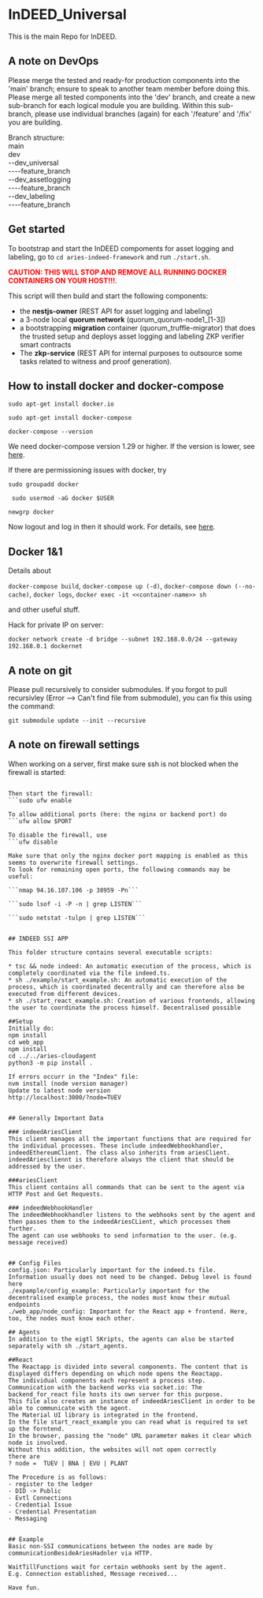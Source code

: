 # InDEED_Universal

This is the main Repo for InDEED.

## A note on DevOps

Please merge the tested and ready-for production components into the 'main' branch; ensure to speak to another team member before doing this. Please merge all tested components into the 'dev' branch, and create a new sub-branch for each logical module you are building. Within this sub-branch, please use individual branches (again) for each '/feature' and '/fix' you are building.

Branch structure:  
main  
dev  
--dev_universal  
----feature_branch  
--dev_assetlogging  
----feature_branch  
--dev_labeling  
----feature_branch  


## Get started

To bootstrap and start the InDEED compoments for asset logging and labeling, go to 
```cd aries-indeed-framework``` and run ```./start.sh```.

<span style="color:red">__CAUTION: THIS WILL STOP AND REMOVE ALL RUNNING DOCKER CONTAINERS ON YOUR HOST!!!__</span>.

This script will then build and start the following components: 

- the __nestjs-owner__ (REST API for asset logging and labeling)
- a 3-node local __quorum network__ (quorum_quorum-node1_[1-3])
- a bootstrapping __migration__ container (quorum_truffle-migrator) that does the trusted setup and deploys asset logging and labeling ZKP verifier smart contracts
- The __zkp-service__ (REST API for internal purposes to outsource some tasks related to witness and proof generation).


## How to install docker and docker-compose

```sudo apt-get install docker.io```

```sudo apt-get install docker-compose```

```docker-compose --version```

We need docker-compose version 1.29 or higher. If the version is lower, see [here](https://docs.docker.com/compose/install/).

If there are permissioning issues with docker, try

```sudo groupadd docker```

``` sudo usermod -aG docker $USER```

```newgrp docker```

Now logout and log in then it should work. For details, see [here](https://docs.docker.com/engine/install/linux-postinstall/).


## Docker 1&1

Details about 

```docker-compose build```, 
```docker-compose up (-d)```,
```docker-compose down (--no-cache)```, 
```docker logs```, 
```docker exec -it <<container-name>> sh```

and other useful stuff.

Hack for private IP on server: 

``docker network create -d bridge --subnet 192.168.0.0/24 --gateway 192.168.0.1 dockernet``


## A note on git
Please pull recursively to consider submodules.
If you forgot to pull recursivley (Error --> Can't find file from submodule), you can fix this using the command:

``git submodule update --init --recursive``


## A note on firewall settings
When working on a server, first make sure ssh is not blocked when the firewall is started:
```sudo ufw allow ssh

Then start the firewall:
```sudo ufw enable

To allow additional ports (here: the nginx or backend port) do
```ufw allow $PORT

To disable the firewall, use
```ufw disable

Make sure that only the nginx docker port mapping is enabled as this seems to overwrite firewall settings. 
To look for remaining open ports, the following commands may be useful: 

```nmap 94.16.107.106 -p 38959 -Pn```

```sudo lsof -i -P -n | grep LISTEN```

```sudo netstat -tulpn | grep LISTEN```


## INDEED SSI APP

This folder structure contains several executable scripts:

* tsc && node indeed: An automatic execution of the process, which is completely coordinated via the file indeed.ts.
* sh ./example/start_example.sh: An automatic execution of the process, which is coordinated decentrally and can therefore also be executed from different devices.
* sh ./start_react_example.sh: Creation of various frontends, allowing the user to coordinate the process himself. Decentralised possible 

##Setup
Initially do:
npm install
cd web_app
npm install 
cd ../../aries-cloudagent
python3 -m pip install .

If errors occurr in the "Index" file: 
nvm install (node version manager)
Update to latest node version
http://localhost:3000/?node=TUEV


## Generally Important Data

### indeedAriesClient
This client manages all the important functions that are required for the individual processes. These include indeedWebhookhandler, indeedEthereumClient. The class also inherits from ariesClient.
indeedAriescliennt is therefore always the client that should be addressed by the user.

###ariesClient
This client contains all commands that can be sent to the agent via HTTP Post and Get Requests.

### indeedWebhookHandler
The indeedWebhookhandler listens to the webhooks sent by the agent and then passes them to the indeedAriesCLient, which processes them further.
The agent can use webhooks to send information to the user. (e.g. message received)


## Config Files
config.json: Particularly important for the indeed.ts file. Information usually does not need to be changed. Debug level is found here
./expample/config_example: Particularly important for the decentralised example process, the nodes must know their mutual endpoints
./web_app/node_config: Important for the React app + frontend. Here, too, the nodes must know each other.

## Agents
In addition to the eigtl SKripts, the agents can also be started separately with sh ./start_agents.

##React
The Reactapp is divided into several components. The content that is displayed differs depending on which node opens the Reactapp. 
The individual components each represent a process step. 
Communication with the backend works via socket.io: The backend_for_react file hosts its own server for this purpose.
This file also creates an instance of indeedAriesClient in order to be able to communicate with the agent. 
The Material UI library is integrated in the frontend.
In the file start_react_example you can read what is required to set up the forntend.
In the browser, passing the "node" URL parameter makes it clear which node is involved.
Without this addition, the websites will not open correctly
there are
? node =  TUEV | BNA | EVU | PLANT

The Procedure is as follows:
- register to the ledger
- DID -> Public
- Evtl Connections
- Credential Issue
- Credential Presentation
- Messaging


## Example
Basic non-SSI communications between the nodes are made by communicationBesideAriesHadnler via HTTP.

WaitTillFunctions wait for certain webhooks sent by the agent. 
E.g. Connection established, Message received...

Have fun.
